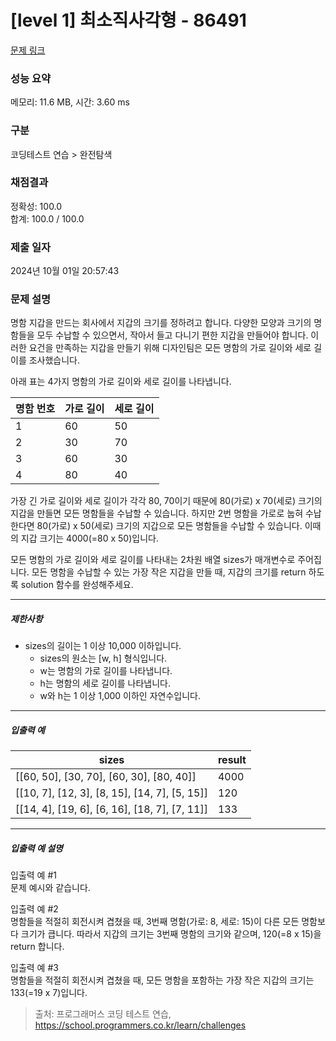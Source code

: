 # [level 1] 최소직사각형 - 86491 

[문제 링크](https://school.programmers.co.kr/learn/courses/30/lessons/86491) 

### 성능 요약

메모리: 11.6 MB, 시간: 3.60 ms

### 구분

코딩테스트 연습 > 완전탐색

### 채점결과

정확성: 100.0<br/>합계: 100.0 / 100.0

### 제출 일자

2024년 10월 01일 20:57:43

### 문제 설명

<p style="user-select: auto !important;">명함 지갑을 만드는 회사에서 지갑의 크기를 정하려고 합니다. 다양한 모양과 크기의 명함들을 모두 수납할 수 있으면서, 작아서 들고 다니기 편한 지갑을 만들어야 합니다. 이러한 요건을 만족하는 지갑을 만들기 위해 디자인팀은 모든 명함의 가로 길이와 세로 길이를 조사했습니다.</p>

<p style="user-select: auto !important;">아래 표는 4가지 명함의 가로 길이와 세로 길이를 나타냅니다.</p>
<table class="table" style="user-select: auto !important;">
        <thead style="user-select: auto !important;"><tr style="user-select: auto !important;">
<th style="user-select: auto !important;">명함 번호</th>
<th style="user-select: auto !important;">가로 길이</th>
<th style="user-select: auto !important;">세로 길이</th>
</tr>
</thead>
        <tbody style="user-select: auto !important;"><tr style="user-select: auto !important;">
<td style="user-select: auto !important;">1</td>
<td style="user-select: auto !important;">60</td>
<td style="user-select: auto !important;">50</td>
</tr>
<tr style="user-select: auto !important;">
<td style="user-select: auto !important;">2</td>
<td style="user-select: auto !important;">30</td>
<td style="user-select: auto !important;">70</td>
</tr>
<tr style="user-select: auto !important;">
<td style="user-select: auto !important;">3</td>
<td style="user-select: auto !important;">60</td>
<td style="user-select: auto !important;">30</td>
</tr>
<tr style="user-select: auto !important;">
<td style="user-select: auto !important;">4</td>
<td style="user-select: auto !important;">80</td>
<td style="user-select: auto !important;">40</td>
</tr>
</tbody>
      </table>
<p style="user-select: auto !important;">가장 긴 가로 길이와 세로 길이가 각각 80, 70이기 때문에 80(가로) x 70(세로) 크기의 지갑을 만들면 모든 명함들을 수납할 수 있습니다. 하지만 2번 명함을 가로로 눕혀 수납한다면 80(가로) x 50(세로) 크기의 지갑으로 모든 명함들을 수납할 수 있습니다. 이때의 지갑 크기는 4000(=80 x 50)입니다.</p>

<p style="user-select: auto !important;">모든 명함의 가로 길이와 세로 길이를 나타내는 2차원 배열 sizes가 매개변수로 주어집니다. 모든 명함을 수납할 수 있는 가장 작은 지갑을 만들 때, 지갑의 크기를 return 하도록 solution 함수를 완성해주세요.</p>

<hr style="user-select: auto !important;">

<h5 style="user-select: auto !important;">제한사항</h5>

<ul style="user-select: auto !important;">
<li style="user-select: auto !important;">sizes의 길이는 1 이상 10,000 이하입니다.

<ul style="user-select: auto !important;">
<li style="user-select: auto !important;">sizes의 원소는 [w, h] 형식입니다.</li>
<li style="user-select: auto !important;">w는 명함의 가로 길이를 나타냅니다.</li>
<li style="user-select: auto !important;">h는 명함의 세로 길이를 나타냅니다.</li>
<li style="user-select: auto !important;">w와 h는 1 이상 1,000 이하인 자연수입니다.</li>
</ul></li>
</ul>

<hr style="user-select: auto !important;">

<h5 style="user-select: auto !important;">입출력 예</h5>
<table class="table" style="user-select: auto !important;">
        <thead style="user-select: auto !important;"><tr style="user-select: auto !important;">
<th style="user-select: auto !important;">sizes</th>
<th style="user-select: auto !important;">result</th>
</tr>
</thead>
        <tbody style="user-select: auto !important;"><tr style="user-select: auto !important;">
<td style="user-select: auto !important;">[[60, 50], [30, 70], [60, 30], [80, 40]]</td>
<td style="user-select: auto !important;">4000</td>
</tr>
<tr style="user-select: auto !important;">
<td style="user-select: auto !important;">[[10, 7], [12, 3], [8, 15], [14, 7], [5, 15]]</td>
<td style="user-select: auto !important;">120</td>
</tr>
<tr style="user-select: auto !important;">
<td style="user-select: auto !important;">[[14, 4], [19, 6], [6, 16], [18, 7], [7, 11]]</td>
<td style="user-select: auto !important;">133</td>
</tr>
</tbody>
      </table>
<hr style="user-select: auto !important;">

<h5 style="user-select: auto !important;">입출력 예 설명</h5>

<p style="user-select: auto !important;">입출력 예 #1<br style="user-select: auto !important;">
문제 예시와 같습니다.</p>

<p style="user-select: auto !important;">입출력 예 #2<br style="user-select: auto !important;">
명함들을 적절히 회전시켜 겹쳤을 때, 3번째 명함(가로: 8, 세로: 15)이 다른 모든 명함보다 크기가 큽니다. 따라서 지갑의 크기는 3번째 명함의 크기와 같으며, 120(=8 x 15)을 return 합니다.</p>

<p style="user-select: auto !important;">입출력 예 #3<br style="user-select: auto !important;">
명함들을 적절히 회전시켜 겹쳤을 때, 모든 명함을 포함하는 가장 작은 지갑의 크기는 133(=19 x 7)입니다.</p>


> 출처: 프로그래머스 코딩 테스트 연습, https://school.programmers.co.kr/learn/challenges